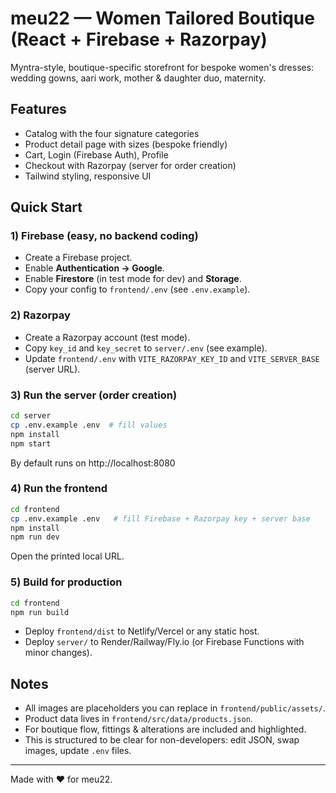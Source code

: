 # meu22 — Women Tailored Boutique (React + Firebase + Razorpay)

Myntra-style, boutique-specific storefront for bespoke women's dresses: wedding gowns, aari work, mother & daughter duo, maternity.

## Features
- Catalog with the four signature categories
- Product detail page with sizes (bespoke friendly)
- Cart, Login (Firebase Auth), Profile
- Checkout with Razorpay (server for order creation)
- Tailwind styling, responsive UI

## Quick Start

### 1) Firebase (easy, no backend coding)
- Create a Firebase project.
- Enable **Authentication → Google**.
- Enable **Firestore** (in test mode for dev) and **Storage**.
- Copy your config to `frontend/.env` (see `.env.example`).

### 2) Razorpay
- Create a Razorpay account (test mode).
- Copy `key_id` and `key_secret` to `server/.env` (see example).
- Update `frontend/.env` with `VITE_RAZORPAY_KEY_ID` and `VITE_SERVER_BASE` (server URL).

### 3) Run the server (order creation)
```bash
cd server
cp .env.example .env  # fill values
npm install
npm start
```
By default runs on http://localhost:8080

### 4) Run the frontend
```bash
cd frontend
cp .env.example .env   # fill Firebase + Razorpay key + server base
npm install
npm run dev
```
Open the printed local URL.

### 5) Build for production
```bash
cd frontend
npm run build
```
- Deploy `frontend/dist` to Netlify/Vercel or any static host.
- Deploy `server/` to Render/Railway/Fly.io (or Firebase Functions with minor changes).

## Notes
- All images are placeholders you can replace in `frontend/public/assets/`.
- Product data lives in `frontend/src/data/products.json`.
- For boutique flow, fittings & alterations are included and highlighted.
- This is structured to be clear for non-developers: edit JSON, swap images, update `.env` files.

---
Made with ❤️ for meu22.
